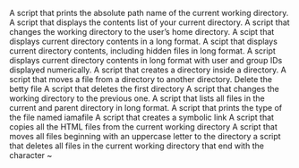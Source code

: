 A script that prints the absolute path name of the current working directory.
A script that displays the contents list of your current directory.
A script that changes the working directory to the user’s home directory.
A scipt that displays current directory contents in a long format.
A scipt that displays current directory contents, including hidden files in long format.
A script displays current directory contents in long format with user and group IDs displayed numerically.
A script that creates a directory inside a directory.
A script that moves a file from a directory to another directory.
Delete the betty file
A script that deletes the first directory
A script that changes the working directory to the previous one.
A script that lists all files in the current and parent directory in long format.
A script that prints the type of the file named iamafile 
A script that creates a symbolic link 
A script that copies all the HTML files from the current working directory 
A script that moves all files beginning with an uppercase letter to the directory
a script that deletes all files in the current working directory that end with the character ~
